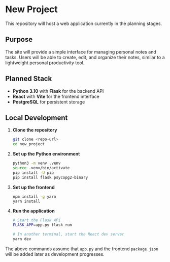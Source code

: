 # New Project

This repository will host a web application currently in the planning stages.

## Purpose

The site will provide a simple interface for managing personal notes and tasks. Users will be able to create, edit, and organize their notes, similar to a lightweight personal productivity tool.

## Planned Stack

- **Python 3.10** with **Flask** for the backend API
- **React** with **Vite** for the frontend interface
- **PostgreSQL** for persistent storage

## Local Development

1. **Clone the repository**
   ```bash
   git clone <repo-url>
   cd new_project
   ```
2. **Set up the Python environment**
   ```bash
   python3 -m venv .venv
   source .venv/bin/activate
   pip install -U pip
   pip install flask psycopg2-binary
   ```
3. **Set up the frontend**
   ```bash
   npm install -g yarn
   yarn install
   ```
4. **Run the application**
   ```bash
   # Start the Flask API
   FLASK_APP=app.py flask run

   # In another terminal, start the React dev server
   yarn dev
   ```

The above commands assume that `app.py` and the frontend `package.json` will be added later as development progresses.
